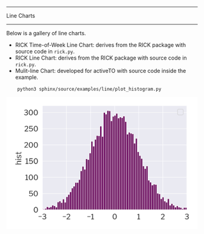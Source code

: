 ***********
Line Charts
***********

Below is a gallery of line charts. 

- RICK Time-of-Week Line Chart: derives from the RICK package with source code in `rick.py`.
- RICK Line Chart: derives from the RICK package with source code in `rick.py`.
- Mulit-line Chart: developed for activeTO with source code inside the example. 


```
    python3 sphinx/source/examples/line/plot_histogram.py 
```


![Histogram Chart](./YZtest_histogram_chart.png)